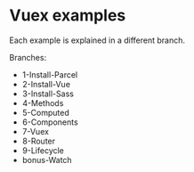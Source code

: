# Vuex examples

Each example is explained in a different branch.

Branches:

*   1-Install-Parcel
*   2-Install-Vue
*   3-Install-Sass
*   4-Methods
*   5-Computed
*   6-Components
*   7-Vuex
*   8-Router
*   9-Lifecycle
*   bonus-Watch

